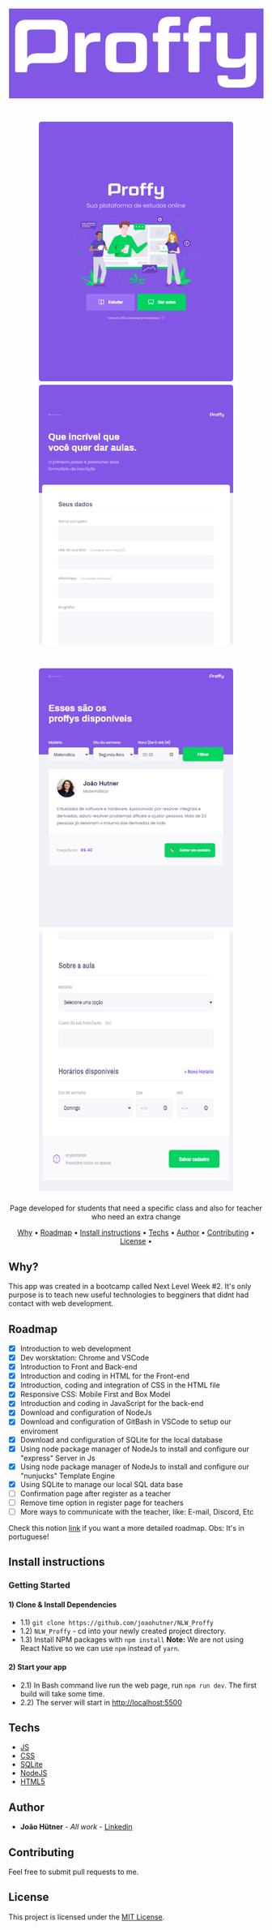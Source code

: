 <h1 align="center">
    <img src="public/images/icons/github/proffy_logo.png" alt="LogoProffyColored">
</h1>

<p align="center">
    <h1 align="center">
        <img width="384" style="border-radius: 5px" height="512" src="public/images/icons/github/page_landing.png" alt="Page Landing">
        <img width="384" style="border-radius: 5px" height="512" src="public/images/icons/github/give_classes_1.png" alt="Give Classes 1">
    </h1>
    <h1 align="center">
        <img width="384" style="border-radius: 5px" height="512" src="public/images/icons/github/proffys_disponiveis.png" alt="Avaliable Proffys/Teachers">
        <img width="384" style="border-radius: 5px" height="512" src="public/images/icons/github/give_classes_2.png" alt="Give Classes 2">
    </h1>
</p>



<p align="center">
    Page developed for students that need a specific class and also for teacher who need an extra change
</p>

<p align="center">
  <a href="#why">Why</a> •
  <a href="#roadmap">Roadmap</a> •
  <a href="#install-instructions">Install instructions</a> •
  <a href="#tech">Techs</a> •
  <a href="#author">Author</a> •
  <a href="#contributing">Contributing</a> •
  <a href="#license">License</a> •
</p>

## Why?

This app was created in a bootcamp called Next Level Week #2. 
It's only purpose is to teach new useful technologies to begginers that didnt had contact with web development.

## Roadmap

-   [x] Introduction to web development
-   [x] Dev worsktation: Chrome and VSCode
-   [x] Introduction to Front and Back-end
-   [x] Introduction and coding in HTML for the Front-end
-   [x] Introduction, coding and integration of CSS in the HTML file
-   [x] Responsive CSS: Mobile First and Box Model
-   [x] Introduction and coding in JavaScript for the back-end
-   [x] Download and configuration of NodeJs
-   [x] Download and configuration of GitBash in VSCode to setup our enviroment 
-   [x] Download and configuration of SQLite for the local database
-   [x] Using node package manager of NodeJs to install and configure our "express" Server in Js
-   [x] Using node package manager of NodeJs to install and configure our "nunjucks" Template Engine
-   [x] Using SQLite to manage our local SQL data base
-   [ ] Confirmation page after register as a teacher
-   [ ] Remove time option in register page for teachers
-   [ ] More ways to communicate with the teacher, like: E-mail, Discord, Etc

Check this notion [link](https://www.notion.so/Class-Notes-77051ca2cd794b7494a3defcbe598627) if you want a more detailed roadmap. Obs: It's in portuguese!

## Install instructions

### Getting Started

#### 1) Clone & Install Dependencies

- 1.1) `git clone https://github.com/joaohutner/NLW_Proffy`
- 1.2) `NLW_Proffy` - cd into your newly created project directory.
- 1.3) Install NPM packages with `npm install`
        **Note:** We are not using React Native so we can use `npm` instead of `yarn`.
        
#### 2) Start your app

- 2.1) In Bash command live run the web page, run `npm run dev`. The first build will take some time.
- 2.2) The server will start in <http://localhost:5500> 

## Techs

-   [JS](https://www.javascript.com/)
-   [CSS](https://www.w3.org/Style/CSS/Overview.en.html)
-   [SQLite](https://www.sqlite.org/index.html)
-   [NodeJS](https://nodejs.org/en/)
-   [HTML5](https://html.spec.whatwg.org/multipage/)


## Author

* **João Hütner** - *All work* - [Linkedin](https://www.linkedin.com/in/joao-victor-hutner/)

## Contributing

Feel free to submit pull requests to me.

## License

This project is licensed under the [MIT License](https://opensource.org/licenses/MIT).
